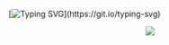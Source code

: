 <!---->
[![Typing SVG](https://readme-typing-svg.herokuapp.com?font=Fira+Code&duration=8000&pause=1000&color=FFFFFF&width=435&lines=Hello+World!)](https://git.io/typing-svg)

<p align="center">
 <img src="https://skillicons.dev/icons?i=python,java,kotlin,cs,unity,js,nodejs,electron,c,html,css,idea,vscode,powershell,linux,raspberrypi&perline=8" />
</p>


